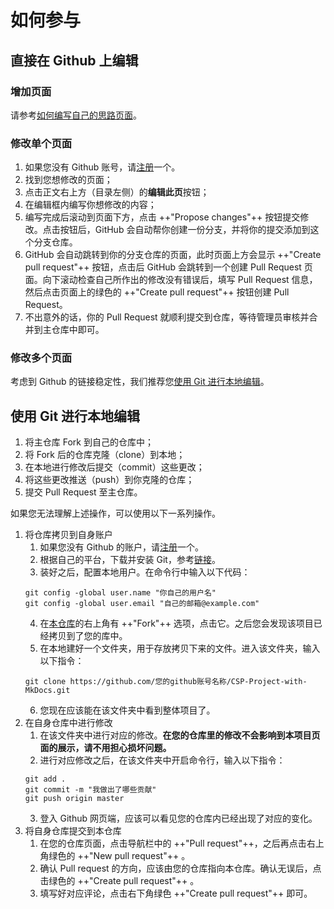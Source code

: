 # 如何参与

## 直接在 Github 上编辑

### 增加页面

请参考[如何编写自己的思路页面](write_passage.md)。

### 修改单个页面

1. 如果您没有 Github 账号，请[注册](https://github.com/signup)一个。
2. 找到您想修改的页面；
3. 点击正文右上方（目录左侧）的**编辑此页**按钮；
4. 在编辑框内编写你想修改的内容；
5. 编写完成后滚动到页面下方，点击 ++"Propose changes"++ 按钮提交修改。点击按钮后，GitHub 会自动帮你创建一份分支，并将你的提交添加到这个分支仓库。
6. GitHub 会自动跳转到你的分支仓库的页面，此时页面上方会显示 ++"Create pull request"++ 按钮，点击后 GitHub 会跳转到一个创建 Pull Request 页面。向下滚动检查自己所作出的修改没有错误后，填写 Pull Request 信息，然后点击页面上的绿色的 ++"Create pull request"++ 按钮创建 Pull Request。
7. 不出意外的话，你的 Pull Request 就顺利提交到仓库，等待管理员审核并合并到主仓库中即可。

### 修改多个页面

考虑到 Github 的链接稳定性，我们推荐您[使用 Git 进行本地编辑](#git)。

## 使用 Git 进行本地编辑

1. 将主仓库 Fork 到自己的仓库中；
2. 将 Fork 后的仓库克隆（clone）到本地；
3. 在本地进行修改后提交（commit）这些更改；
4. 将这些更改推送（push）到你克隆的仓库；
5. 提交 Pull Request 至主仓库。

如果您无法理解上述操作，可以使用以下一系列操作。

1. 将仓库拷贝到自身账户
    1. 如果您没有 Github 的账户，请[注册](https://github.com/signup)一个。
    2. 根据自己的平台，下载并安装 Git，参考[链接](https://git-scm.com/download)。
    3. 装好之后，配置本地用户。在命令行中输入以下代码：
    ```
    git config -global user.name "你自己的用户名"
    git config -global user.email "自己的邮箱@example.com"
    ```
    4. 在[本仓库]的右上角有 ++"Fork"++ 选项，点击它。之后您会发现该项目已经拷贝到了您的库中。
    5. 在本地建好一个文件夹，用于存放拷贝下来的文件。进入该文件夹，输入以下指令：
    ```
    git clone https://github.com/您的github账号名称/CSP-Project-with-MkDocs.git
    ```
    6. 您现在应该能在该文件夹中看到整体项目了。
2. 在自身仓库中进行修改
    1. 在该文件夹中进行对应的修改。**在您的仓库里的修改不会影响到本项目页面的展示，请不用担心损坏问题。**
    2. 进行对应修改之后，在该文件夹中开启命令行，输入以下指令：
    ```
    git add .
    git commit -m "我做出了哪些贡献"
    git push origin master
    ```
    3. 登入 Github 网页端，应该可以看见您的仓库内已经出现了对应的变化。
3. 将自身仓库提交到本仓库
    1. 在您的仓库页面，点击导航栏中的 ++"Pull request"++，之后再点击右上角绿色的 ++"New pull request"++ 。
    2. 确认 Pull request 的方向，应该由您的仓库指向本仓库。确认无误后，点击绿色的 ++"Create pull request"++ 。
    3. 填写好对应评论，点击右下角绿色 ++"Create pull request"++ 即可。

[本仓库]: https://github.com/CCF-CSP-Project/CSP-Project-with-MkDocs